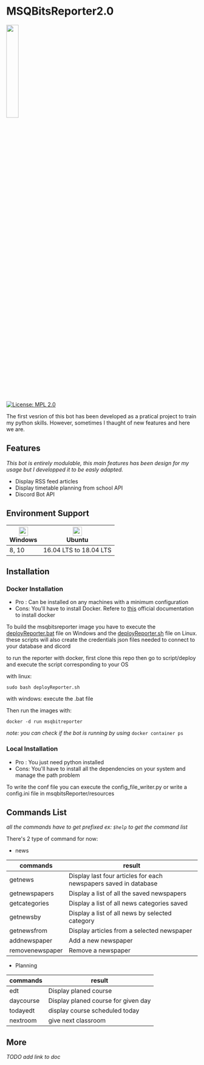 # MSQBitsReporter2.0
<img src="https://github.com/MaximeMohandi/MSQBitsReporter2.0/blob/master/msqbitsReporter/resources/reporterLogo.png" width="25%"/>

[![License: MPL 2.0](https://img.shields.io/badge/License-MPL%202.0-brightgreen.svg)](https://opensource.org/licenses/MPL-2.0)

The first vesrion of this bot has been developed as a pratical project to train my python skills. However, sometimes I thaught of new features and here we are.

## Features
*This bot is entirely modulable, this main features has been design for my usage but I developped it to be easly adapted.* 

* Display RSS feed articles
* Display timetable planning from school API
* Discord Bot API

## Environment Support

| [<img src="https://upload.wikimedia.org/wikipedia/commons/archive/a/a3/20150828174227%21Windows10Logo.png" width="24px" height="24px"/>](https://www.microsoft.com/fr-fr/windows)</br> Windows | [<img src="https://upload.wikimedia.org/wikipedia/commons/1/16/Ubuntu_and_Ubuntu_Server_Icon.png" width="24px" heigth="24px"/>](https://ubuntu.com/)<br/> Ubuntu |
| ------ | ----------- |
| 8, 10   | 16.04 LTS to 18.04 LTS |
## Installation


### Docker Installation
* Pro : Can be installed on any machines with a minimum configuration
* Cons: You'll have to install Docker. Refere to [this](https://docs.docker.com/install/) official documentation to install docker

To build the msqbitsreporter image you have to execute the [deployReporter.bat](https://github.com/MaximeMohandi/MSQBitsReporter2.0/blob/master/script/deploy/deployReporter.bat) file on Windows and the [deployReporter.sh](https://github.com/MaximeMohandi/MSQBitsReporter2.0/blob/master/script/deploy/deployMsqbitreporter.sh) file on Linux. these scripts will also create the credentials json files needed to connect to your database and dicord


to run the reporter with docker, first clone this repo then go to script/deploy and execute the script corresponding to your OS

with linux:
```shell
sudo bash deployReporter.sh
```
with windows: execute the .bat file

Then run the images with:
```shell
docker -d run msqbitreporter
```

_note: you can check if the bot is running by using_
```docker container ps```

### Local Installation
* Pro : You just need python installed
* Cons: You'll have to install all the dependencies on your system and manage the path problem

To write the conf file you can execute the config_file_writer.py or write a config.ini file in msqbitsReporter/resources

## Commands List
_all the commands have to get prefixed ex:  ```$help``` to get the command list_

There's 2 type of command for now:

* news

| commands  | result |
| ------------- | ------------- |
| getnews  | Display last four articles for each newspapers saved in database  |
| getnewspapers | Display a list of all the saved newspapers | 
| getcategories | Display a list of all news categories saved | 
| getnewsby | Display a list of all news by selected category | 
| getnewsfrom |  Display articles from a selected newspaper |
| addnewspaper | Add a new newspaper |
| removenewspaper | Remove a newspaper |

* Planning

| commands  | result |
| ------------- | ------------- |
| edt | Display planed course |
| daycourse | Display planed course for given day |
| todayedt | display course scheduled today |
| nextroom | give next classroom |

## More
_TODO add link to doc_

